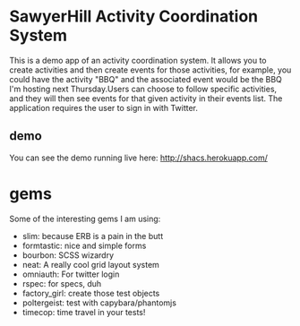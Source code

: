 # SawyerHill Activity Coordination System

This is a demo app of an activity coordination system. It allows you to create activities and then create events for those activities, for example, you could have the activity "BBQ" and the associated event would be the BBQ I'm hosting next Thursday.Users can choose to follow specific activities, and they will then see events for that given activity in their events list. The application requires the user to sign in with Twitter.

## demo

You can see the demo running live here: http://shacs.herokuapp.com/

# gems

Some of the interesting gems I am using:

* slim: because ERB is a pain in the butt
* formtastic: nice and simple forms
* bourbon: SCSS wizardry
* neat: A really cool grid layout system
* omniauth: For twitter login
* rspec: for specs, duh
* factory_girl: create those test objects
* poltergeist: test with capybara/phantomjs
* timecop: time travel in your tests!
